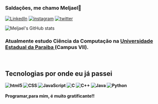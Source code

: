 ###   Saldações, me chamo <strong> Meljael</strong>🤝
[![LinkedIn](https://img.shields.io/badge/LinkedIn-0077B5?style=for-the-badge&logo=linkedin&logoColor=white/)](https://www.linkedin.com/in/meljael-daniel-42032a220/ )
[![instagram](https://img.shields.io/badge/Instagram-E4405F?style=for-the-badge&logo=instagram&logoColor=white/)](https://instagram.com/meljael_daniel/)
[![twitter](https://img.shields.io/badge/Twitter-1DA1F2?style=for-the-badge&logo=twitter&logoColor=white/)](https://twiter.com/Meljael1/)

![Meljael's GitHub stats](https://github-readme-stats.vercel.app/api?username=meljael&show_icons=true&theme=highcontrast)
<br>
### Atualmente estudo Ciência da Computação na <a href = 'https://uepb.edu.br/'>Universidade Estadual da Paraiba </a>(Campus VII).
<br>


## <strong>Tecnologias por onde eu já passei
<div style = "color = 'red'">
    <img alt= 'html5' src = 'https://img.shields.io/badge/HTML5-E34F26?style=for-the-badge&logo=html5&logoColor=white
'>
    <img alt = 'CSS' src = 'https://img.shields.io/badge/CSS3-1572B6?style=for-the-badge&logo=css3&logoColor=white
'>
    <img alt = 'JavaScript' src= 'https://img.shields.io/badge/JavaScript-F7DF1E?style=for-the-badge&logo=javascript&logoColor=black
'> 
    <img alt = 'C' src = 'https://img.shields.io/badge/C-00599C?style=for-the-badge&logo=c&logoColor=white
'>
    <img alt = 'C++' src = 'https://img.shields.io/badge/C%2B%2B-00599C?style=for-the-badge&logo=c%2B%2B&logoColor=white
'>
    <img alt = 'Java' src = 'https://img.shields.io/badge/Java-ED8B00?style=for-the-badge&logo=java&logoColor=white
'>
    <img alt = 'Python' src = 'https://img.shields.io/badge/Python-14354C?style=for-the-badge&logo=python&logoColor=white
'>
</div>
<br>
Programar,para mim, é muito gratificante!!
